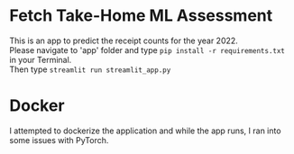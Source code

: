 # Fetch Take-Home ML Assessment

This is an app to predict the receipt counts for the year 2022.<br>
Please navigate to 'app' folder and type `pip install -r requirements.txt` in your Terminal.<br>
Then type `streamlit run streamlit_app.py`<br>

# Docker

I attempted to dockerize the application and while the app runs, I ran into some issues with PyTorch.
